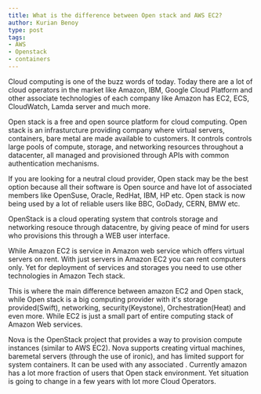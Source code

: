 ```yaml
---
title: What is the difference between Open stack and AWS EC2?
author: Kurian Benoy
type: post
tags: 
- AWS
- Openstack
- containers
---
```


Cloud computing is one of the buzz words of today. Today there are a lot of cloud operators in the market like Amazon, IBM, Google Cloud Platform and other associate technologies of each company like Amazon has EC2, ECS, CloudWatch, Lamda server and much more.

Open stack is a free and open source platform for cloud computing. Open stack is an infrasturcture providing company where virtual servers, containers, bare metal are made available to customers. It controls controls large pools of compute, storage, and networking resources throughout a datacenter, all managed and provisioned through APIs with common authentication mechanisms. 

If you are looking for a neutral cloud provider, Open stack may be the best option because all their software is Open source and have lot of associated members like OpenSuse, Oracle, RedHat, IBM, HP etc. Open stack is now being used by a lot of reliable users like BBC, GoDady, CERN, BMW etc.

OpenStack is a cloud operating system that controls storage and networking resouce through datacentre, by giving peace of mind for users who provisions this through a WEB user interface. 

While Amazon EC2 is service in Amazon web service which offers virtual servers on rent. With just servers in Amazon EC2 you can rent computers only. Yet for deployment of services and storages you need to use other technologies in Amazon Tech stack.

This is where the main difference between amazon EC2 and Open stack, while Open stack is a big computing provider with it's storage provided(Swift), networking, security(Keystone), Orchestration(Heat) and even more. While EC2 is just a small part of entire computing stack of Amazon Web services.

Nova is the OpenStack project that provides a way to provision compute instances (similar to AWS EC2). Nova supports creating virtual machines, baremetal servers (through the use of ironic), and has limited support for system containers. It can be used with any associated . Currently amazon has a lot more fraction of users that Open stack environment. Yet situation is going to change in a few years with lot more Cloud Operators.
